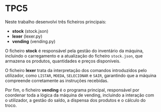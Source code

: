 # TPC5
Neste trabalho desenvolvi três ficheiros principais:

- **stock** (stock.json)  
- **lexer** (lexer.py)  
- **vending** (vending.py)  

O ficheiro **stock** é responsável pela gestão do inventário da máquina, incluindo o carregamento e a atualização do ficheiro `stock.json`, que armazena os produtos, quantidades e preços disponíveis.

O ficheiro **lexer** trata da interpretação dos comandos introduzidos pelo utilizador, como `LISTAR`, `MOEDA`, `SELECIONAR` e `SAIR`, garantindo que a máquina compreende corretamente as instruções recebidas.

Por fim, o ficheiro **vending** é o programa principal, responsável por coordenar toda a lógica da máquina de vending, incluindo a interação com o utilizador, a gestão do saldo, a dispensa dos produtos e o cálculo do troco.


